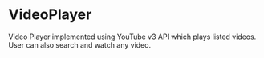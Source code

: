 # VideoPlayer
Video Player implemented using YouTube v3 API which plays listed videos. User can also search and watch any video.
